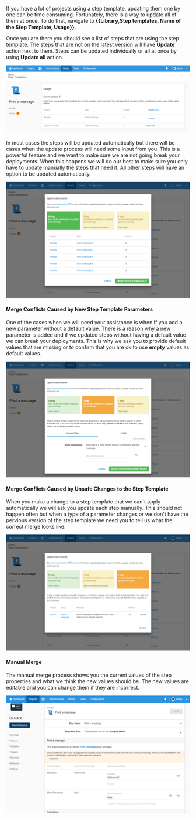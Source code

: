If you have a lot of projects using a step template, updating them one by one can be time consuming.  Fortunately,  there is a way to update all of them at once. To do that, navigate to **{{Library,Step templates, Name of the Step Template, Usage}}**.

Once you are there you should see a list of steps that are using the step template. The steps that are not on the latest version will have **Update** action next to them. Steps can be updated individually or all at once by using **Update all** action.

![Step Template Usage](step-templates-usage.png "width=500")

In most cases the steps will be updated automatically but there will be cases when the update process will need some input from you. This is a powerful feature and we want to make sure we are not going break your deployments. When this happens we will do our best to make sure you only have to update manually the steps that need it. All other steps will have an option to be updated automatically.

![Steps that can be updated automatically](step-templates-update-all-auto.png "width=500")

#### Merge Conflicts Caused by New Step Template Parameters

One of the cases when we will need your assistance is when If you add a new parameter without a default value. There is a reason why a new parameter is added and if we updated steps without having a default value we can break your deployments. This is why we ask you to provide default values that are missing or to confirm that you are ok to use **empty** values as default values.

![Steps that need default values](step-templates-update-all-defaults.png "width=500")

#### Merge Conflicts Caused by Unsafe Changes to the Step Template

When you make a change to a step template that we can't apply automatically we will ask you update each step manually. This should not happen often but when a type of a parameter changes or we don't have the pervious version of the step template we need you to tell us what the correct merge looks like.  

![Steps that need to update manually](step-templates-update-all-manual.png "width=500")

#### Manual Merge

The manual merge process shows you the current values of the step properties and what we think the new values should be. The new values are editable and you can change them if they are incorrect.

![Steps that need to update manually](step-templates-update-all-manual-merge.png "width=500")
